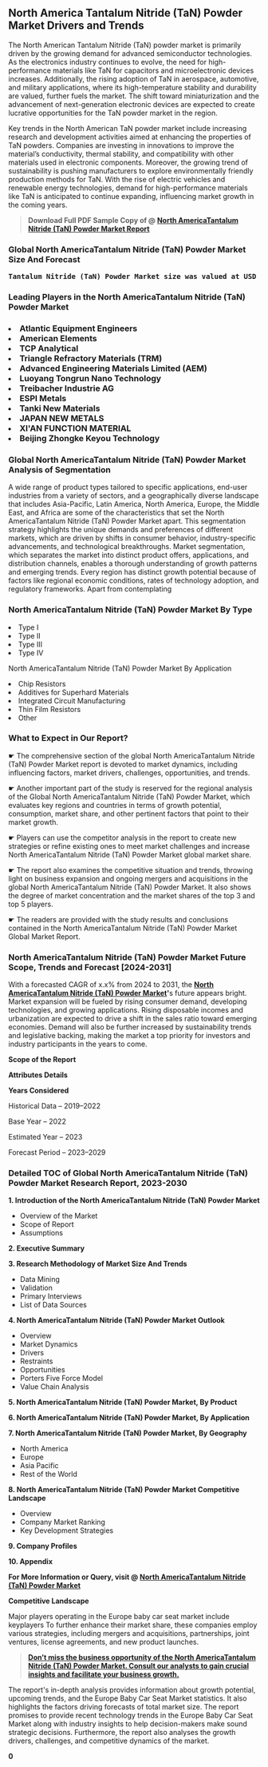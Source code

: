 <p> <h2>North America Tantalum Nitride (TaN) Powder Market Drivers and Trends</h2><p>The North American Tantalum Nitride (TaN) powder market is primarily driven by the growing demand for advanced semiconductor technologies. As the electronics industry continues to evolve, the need for high-performance materials like TaN for capacitors and microelectronic devices increases. Additionally, the rising adoption of TaN in aerospace, automotive, and military applications, where its high-temperature stability and durability are valued, further fuels the market. The shift toward miniaturization and the advancement of next-generation electronic devices are expected to create lucrative opportunities for the TaN powder market in the region.</p><p>Key trends in the North American TaN powder market include increasing research and development activities aimed at enhancing the properties of TaN powders. Companies are investing in innovations to improve the material’s conductivity, thermal stability, and compatibility with other materials used in electronic components. Moreover, the growing trend of sustainability is pushing manufacturers to explore environmentally friendly production methods for TaN. With the rise of electric vehicles and renewable energy technologies, demand for high-performance materials like TaN is anticipated to continue expanding, influencing market growth in the coming years.</p></p><blockquote id="" class=""><strong>Download Full PDF Sample Copy of @&nbsp;<a href="https://www.verifiedmarketreports.com/download-sample/?rid=265470&utm_source=GitHub-Jan&utm_medium=263" target="_blank">North AmericaTantalum Nitride (TaN) Powder Market Report</a>&nbsp;&nbsp;</strong></blockquote><h3 id="" class=""><strong>Global&nbsp;North AmericaTantalum Nitride (TaN) Powder Market Size And Forecast</strong></h3><pre class="reader-text-block__code-block"><strong>Tantalum Nitride (TaN) Powder Market size was valued at USD 0.27 Billion in 2022 and is projected to reach USD 0.52 Billion by 2030, growing at a CAGR of 9.89% from 2024 to 2030.</strong></pre><h3 id="" class="">Leading Players in the&nbsp;North AmericaTantalum Nitride (TaN) Powder Market</h3><h3 class=""></Li><Li>Atlantic Equipment Engineers</Li><Li> American Elements</Li><Li> TCP Analytical</Li><Li> Triangle Refractory Materials (TRM)</Li><Li> Advanced Engineering Materials Limited (AEM)</Li><Li> Luoyang Tongrun Nano Technology</Li><Li> Treibacher Industrie AG</Li><Li> ESPI Metals</Li><Li> Tanki New Materials</Li><Li> JAPAN NEW METALS</Li><Li> XI'AN FUNCTION MATERIAL</Li><Li> Beijing Zhongke Keyou Technology</h3><h3 id="" class="">Global&nbsp;North AmericaTantalum Nitride (TaN) Powder Market Analysis of Segmentation</h3><p id="" class="">A wide range of product types tailored to specific applications, end-user industries from a variety of sectors, and a geographically diverse landscape that includes Asia-Pacific, Latin America, North America, Europe, the Middle East, and Africa are some of the characteristics that set the North AmericaTantalum Nitride (TaN) Powder Market apart. This segmentation strategy highlights the unique demands and preferences of different markets, which are driven by shifts in consumer behavior, industry-specific advancements, and technological breakthroughs. Market segmentation, which separates the market into distinct product offers, applications, and distribution channels, enables a thorough understanding of growth patterns and emerging trends. Every region has distinct growth potential because of factors like regional economic conditions, rates of technology adoption, and regulatory frameworks. Apart from contemplating</p><h3 id="" class="">North AmericaTantalum Nitride (TaN) Powder Market&nbsp;By Type</h3><p></Li><Li>Type I</Li><Li> Type II</Li><Li> Type III</Li><Li> Type IV</p><div class="" data-test-id=""><p>North AmericaTantalum Nitride (TaN) Powder Market&nbsp;By Application</p></div><p class=""></Li><Li>Chip Resistors</Li><Li> Additives for Superhard Materials</Li><Li> Integrated Circuit Manufacturing</Li><Li> Thin Film Resistors</Li><Li> Other</p><div class="" data-test-id=""><h3><span class="">What to Expect in Our Report?</span></h3></div><div class="" data-test-id=""><p><span class="">☛ The comprehensive section of the global North AmericaTantalum Nitride (TaN) Powder Market report is devoted to market dynamics, including influencing factors, market drivers, challenges, opportunities, and trends.</span></p></div><div class="" data-test-id=""><p><span class="">☛ Another important part of the study is reserved for the regional analysis of the Global North AmericaTantalum Nitride (TaN) Powder Market, which evaluates key regions and countries in terms of growth potential, consumption, market share, and other pertinent factors that point to their market growth.</span></p></div><div class="" data-test-id=""><p><span class="">☛ Players can use the competitor analysis in the report to create new strategies or refine existing ones to meet market challenges and increase North AmericaTantalum Nitride (TaN) Powder Market global market share.</span></p></div><div class="" data-test-id=""><p><span class="">☛ The report also examines the competitive situation and trends, throwing light on business expansion and ongoing mergers and acquisitions in the global North AmericaTantalum Nitride (TaN) Powder Market. It also shows the degree of market concentration and the market shares of the top 3 and top 5 players.</span></p></div><div class="" data-test-id=""><p><span class="">☛ The readers are provided with the study results and conclusions contained in the North AmericaTantalum Nitride (TaN) Powder Market Global Market Report.</span></p></div><div class="" data-test-id=""><h3><span class="">North AmericaTantalum Nitride (TaN) Powder Market Future Scope, Trends and Forecast [2024-2031]</span></h3></div><div class="" data-test-id=""><p><span class="">With a forecasted CAGR of x.x% from 2024 to 2031, the <strong><a href="https://www.verifiedmarketreports.com/download-sample/?rid=265470&utm_source=GitHub-Jan&utm_medium=263" target="_blank">North AmericaTantalum Nitride (TaN) Powder Market</a>'</strong>s future appears bright. Market expansion will be fueled by rising consumer demand, developing technologies, and growing applications. Rising disposable incomes and urbanization are expected to drive a shift in the sales ratio toward emerging economies. Demand will also be further increased by sustainability trends and legislative backing, making the market a top priority for investors and industry participants in the years to come.</span></p><p id="ember66" class="ember-view reader-text-block__paragraph"><strong>Scope of the Report</strong></p><p id="ember67" class="ember-view reader-text-block__paragraph"><strong>Attributes Details</strong></p><p id="ember68" class="ember-view reader-text-block__paragraph"><strong>Years Considered</strong></p><p id="ember69" class="ember-view reader-text-block__paragraph">Historical Data &ndash; 2019&ndash;2022</p><p id="ember70" class="ember-view reader-text-block__paragraph">Base Year &ndash; 2022</p><p id="ember71" class="ember-view reader-text-block__paragraph">Estimated Year &ndash; 2023</p><p id="ember72" class="ember-view reader-text-block__paragraph">Forecast Period &ndash; 2023&ndash;2029</p></div><h3 id="" class="">Detailed TOC of Global North AmericaTantalum Nitride (TaN) Powder Market Research Report, 2023-2030</h3><p id="" class=""><strong>1. Introduction of the North AmericaTantalum Nitride (TaN) Powder Market</strong></p><ul><li>Overview of the Market</li><li>Scope of Report</li><li>Assumptions</li></ul><p id="" class=""><strong>2. Executive Summary</strong></p><p id="" class=""><strong>3. Research Methodology of Market Size And Trends</strong></p><ul><li>Data Mining</li><li>Validation</li><li>Primary Interviews</li><li>List of Data Sources</li></ul><p id="" class=""><strong>4. North AmericaTantalum Nitride (TaN) Powder Market Outlook</strong></p><ul><li>Overview</li><li>Market Dynamics</li><li>Drivers</li><li>Restraints</li><li>Opportunities</li><li>Porters Five Force Model</li><li>Value Chain Analysis</li></ul><p id="" class=""><strong>5. North AmericaTantalum Nitride (TaN) Powder Market, By Product</strong></p><p id="" class=""><strong>6. North AmericaTantalum Nitride (TaN) Powder Market, By Application</strong></p><p id="" class=""><strong>7. North AmericaTantalum Nitride (TaN) Powder Market, By Geography</strong></p><ul><li>North America</li><li>Europe</li><li>Asia Pacific</li><li>Rest of the World</li></ul><p id="" class=""><strong>8. North AmericaTantalum Nitride (TaN) Powder Market Competitive Landscape</strong></p><ul><li>Overview</li><li>Company Market Ranking</li><li>Key Development Strategies</li></ul><p id="" class=""><strong>9. Company Profiles</strong></p><p id="" class=""><strong>10. Appendix</strong></p><p><strong>For More Information or Query, visit&nbsp;@ <a href="https://www.verifiedmarketreports.com/product/tantalum-nitride-tan-powder-market/" target="_blank">North AmericaTantalum Nitride (TaN) Powder Market</a></strong></p><p id="ember61" class="ember-view reader-text-block__paragraph"><strong>Competitive Landscape</strong></p><p id="ember62" class="ember-view reader-text-block__paragraph">Major players operating in the Europe baby car seat market include keyplayers To further enhance their market share, these companies employ various strategies, including mergers and acquisitions, partnerships, joint ventures, license agreements, and new product launches.</p><blockquote id="ember63" class="ember-view reader-text-block__blockquote"><strong><a href="https://www.verifiedmarketreports.com/download-sample/?rid=265470&utm_source=GitHub-Jan&utm_medium=263" target="_blank">Don&rsquo;t miss the business opportunity of the North AmericaTantalum Nitride (TaN) Powder Market. Consult our analysts to gain crucial insights and facilitate your business growth.</a></strong></blockquote><p id="ember64" class="ember-view reader-text-block__paragraph">The report's in-depth analysis provides information about growth potential, upcoming trends, and the Europe Baby Car Seat Market statistics. It also highlights the factors driving forecasts of total market size. The report promises to provide recent technology trends in the Europe Baby Car Seat Market along with industry insights to help decision-makers make sound strategic decisions. Furthermore, the report also analyses the growth drivers, challenges, and competitive dynamics of the market.</p><p class="ember-view reader-text-block__paragraph"><strong>0</strong></p>
